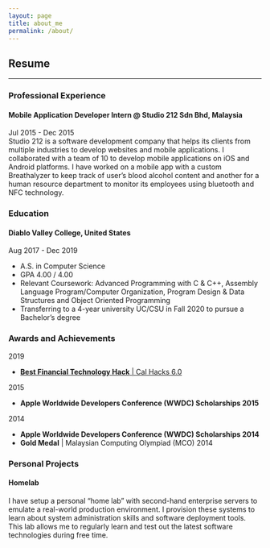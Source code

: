 ```yaml
---
layout: page
title: about_me
permalink: /about/
---
```


## Resume
---------
### Professional Experience
#### Mobile Application Developer Intern @ Studio 212 Sdn Bhd, Malaysia
Jul 2015 - Dec 2015  
Studio 212 is a software development company that helps its clients from multiple industries to
develop websites and mobile applications. I collaborated with a team of 10 to develop mobile
applications on iOS and Android platforms. I have worked on a mobile app with a custom
Breathalyzer to keep track of user’s blood alcohol content and another for a human resource
department to monitor its employees using bluetooth and NFC technology.

### Education
#### Diablo Valley College, United States
Aug 2017 - Dec 2019  
* A.S. in Computer Science
* GPA 4.00 / 4.00
* Relevant Coursework: Advanced Programming with C & C++, Assembly Language
Program/Computer Organization, Program Design & Data Structures and Object
Oriented Programming
* Transferring to a 4-year university UC/CSU in Fall 2020 to pursue a Bachelor’s degree

### Awards and Achievements

2019  
* [**Best Financial Technology Hack** \| Cal Hacks 6.0](https://devpost.com/software/performanceplus-okzb86)

2015  
* **Apple Worldwide Developers Conference (WWDC) Scholarships 2015**

2014  
* **Apple Worldwide Developers Conference (WWDC) Scholarships 2014**
* **Gold Medal** \| Malaysian Computing Olympiad (MCO) 2014

### Personal Projects

#### Homelab
I have setup a personal “home lab” with second-hand enterprise servers to emulate a
real-world production environment. I provision these systems to learn about system
administration skills and software deployment tools. This lab allows me to regularly learn and
test out the latest software technologies during free time.
